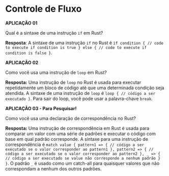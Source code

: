 # **Controle de Fluxo**

**APLICAÇÃO 01**

Qual é a sintaxe de uma instrução ``if`` em Rust?

**Resposta**: A sintaxe de uma instrução ``if`` no Rust é ``if condition { // code to execute if condition is true } else { // code to execute if condition is false }``.

**APLICAÇÃO 02**

Como você usa uma instrução de ``loop`` em Rust? 

**Resposta:** Uma instrução de ``loop`` no Rust é usada para executar repetidamente um bloco de código até que uma determinada condição seja atendida. A sintaxe de uma instrução de ``loop`` é ``loop { // código a ser executado }``. Para sair do loop, você pode usar a palavra-chave ``break``.

**APLICAÇÃO 03 -  Para Pesquisar!**

Como você usa uma declaração de correspondência no Rust? 

**Resposta:** Uma instrução de correspondência em Rust é usada para comparar um valor com uma série de padrões e executar o código com base em qual padrão corresponde. A sintaxe para uma instrução de correspondência é ``match value { pattern1 => { // código a ser executado se o valor corresponder ao pattern1 }, pattern2 => { // código a ser executado se o valor corresponder ao pattern2 }, _ => { // código a ser executado se value não corresponde a nenhum padrão } }``. O padrão ``_`` é usado como um catch-all para quaisquer valores que não correspondam a nenhum dos outros padrões.

